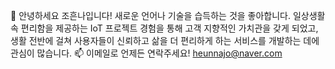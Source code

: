 <!-- - 👋 안녕하세요 조흔나입니다!
- 👀 사용자 친화적인 백엔드 개발에 관심이 있습니다!
- 🌱 웹 개발의 기초부터 시작해 다양한 애플리케이션들을 개발해보며 개발 역량을 쌓아나가고 있습니다.
- 💞️ 하루 빨리 creative한 팀과 함께 일하기를 기다리고 있습니다!
- 📫 이메일로 언제든 연락주세요! heunnajo@naver.com -->

👋 안녕하세요 조흔나입니다!
새로운 언어나 기술을 습득하는 것을 좋아합니다. 
일상생활 속 편리함을 제공하는 IoT 프로젝트 경험을 통해 고객 지향적인 가치관을 갖게 되었고, 
생활 전반에 걸쳐 사용자들이 신뢰하고 삶을 더 편리하게 하는 서비스를 개발하는 데에 관심이 많습니다.
📫 이메일로 언제든 연락주세요! heunnajo@naver.com

<!---
heunnajo/heunnajo is a ✨ special ✨ repository because its `README.md` (this file) appears on your GitHub profile.
You can click the Preview link to take a look at your changes.
--->
